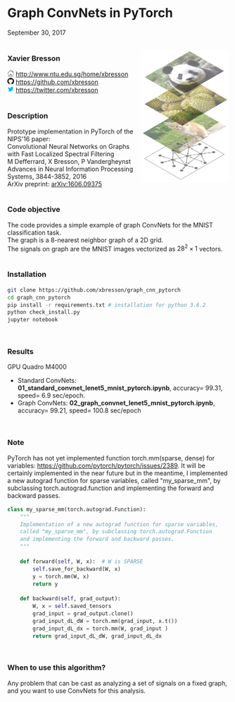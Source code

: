# Graph ConvNets in PyTorch
September 30, 2017
<br>
<br>



<img align="right" src="pic/graph_convnet.jpg" style="width: 200px;"/>


### Xavier Bresson
<img src="pic/home100.jpg" style="width: 15px;"/> http://www.ntu.edu.sg/home/xbresson<br>
<img src="pic/github100.jpg" style="width: 15px;"/> https://github.com/xbresson<br>
<img src="pic/twitter100.jpg" style="width: 15px;"/> https://twitter.com/xbresson <br>
<br>


### Description
Prototype implementation in PyTorch of the NIPS'16 paper:<br>
Convolutional Neural Networks on Graphs with Fast Localized Spectral Filtering<br>
M Defferrard, X Bresson, P Vandergheynst<br>
Advances in Neural Information Processing Systems, 3844-3852, 2016<br>
ArXiv preprint: [arXiv:1606.09375](https://arxiv.org/pdf/1606.09375.pdf) <br>
<br>

### Code objective
The code provides a simple example of graph ConvNets for the MNIST classification task.<br>
The graph is a 8-nearest neighbor graph of a 2D grid.<br>
The signals on graph are the MNIST images vectorized as $28^2 \times 1$ vectors.<br>
<br>


### Installation
   ```sh
   git clone https://github.com/xbresson/graph_cnn_pytorch
   cd graph_cnn_pytorch
   pip install -r requirements.txt # installation for python 3.6.2
   python check_install.py
   jupyter notebook
   ```

<br>



### Results
GPU Quadro M4000<br>
* Standard ConvNets: **01_standard_convnet_lenet5_mnist_pytorch.ipynb**, accuracy= 99.31, speed= 6.9 sec/epoch. <br>
* Graph ConvNets: **02_graph_convnet_lenet5_mnist_pytorch.ipynb**, accuracy= 99.21, speed= 100.8 sec/epoch <br>
<br>


### Note
PyTorch has not yet implemented function torch.mm(sparse, dense) for variables: https://github.com/pytorch/pytorch/issues/2389. It will be certainly implemented in the near future but in the meantime, I implemented a new autograd function for sparse variables, called "my_sparse_mm", by subclassing torch.autograd.function and implementing the forward and backward passes.


```python
class my_sparse_mm(torch.autograd.Function):
    """
    Implementation of a new autograd function for sparse variables, 
    called "my_sparse_mm", by subclassing torch.autograd.Function 
    and implementing the forward and backward passes.
    """
    
    def forward(self, W, x):  # W is SPARSE
        self.save_for_backward(W, x)
        y = torch.mm(W, x)
        return y
    
    def backward(self, grad_output):
        W, x = self.saved_tensors 
        grad_input = grad_output.clone()
        grad_input_dL_dW = torch.mm(grad_input, x.t()) 
        grad_input_dL_dx = torch.mm(W, grad_input )
        return grad_input_dL_dW, grad_input_dL_dx
```
<br>


### When to use this algorithm?
Any problem that can be cast as analyzing a set of signals on a fixed graph, and you want to use ConvNets for this analysis.<br>

<br>

<br>
<br>

